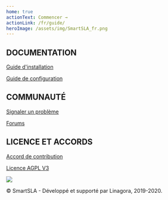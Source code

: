 ```yaml
---
home: true
actionText: Commencer →
actionLink: /fr/guide/
heroImage: /assets/img/SmartSLA_fr.png
---
```

<div class="features">
  <div class="feature">
    <h2>DOCUMENTATION</h2>
    <p>
    <a href="guide/#installation">Guide d'installation</a>
    </p>
    <p>
    <a href="guide/#configuration">Guide de configuration</a>
    </p>
  </div>
  <div class="feature">
    <h2> COMMUNAUTÉ </h2>
    <p>
    <a href="https://github.com/SmartSLA/smartsla-frontend/issues">Signaler un problème</a>
    </p>
    <p>
    <a href="https://forum.open-paas.org/">Forums</a>
    </p>
  </div>
  <div class="feature">
    <h2>LICENCE ET ACCORDS</h2>
    <p>
    <a href="/assets/SmartSla-CLA-FR.pdf">Accord de contribution</a>
    </p>
    <p>
    <a href="https://github.com/SmartSLA/smartsla-doc/blob/master/LICENSE">Licence AGPL V3</a>
    </p>
  </div>
</div>
<div class="footer">
<img src="/assets/img/linagora.png" />
<p>© SmartSLA - Développé et supporté par Linagora, 2019-2020.</p>
</div>
